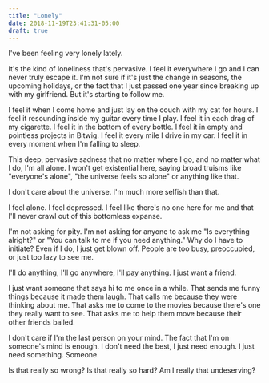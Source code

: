 ```yaml
---
title: "Lonely"
date: 2018-11-19T23:41:31-05:00
draft: true
---
```


I've been feeling very lonely lately.

It's the kind of loneliness that's pervasive. I feel it everywhere I go and I can never truly escape it. I'm not sure if it's just the change in seasons, the upcoming holidays, or the fact that I just passed one year since breaking up with my girlfriend. But it's starting to follow me.

I feel it when I come home and just lay on the couch with my cat for hours. I feel it resounding inside my guitar every time I play. I feel it in each drag of my cigarette. I feel it in the bottom of every bottle. I feel it in empty and pointless projects in Bitwig. I feel it every mile I drive in my car. I feel it in every moment when I'm falling to sleep.

This deep, pervasive sadness that no matter where I go, and no matter what I do, I'm all alone. I won't get existential here, saying broad truisms like "everyone's alone", "the universe feels so alone" or anything like that. 

I don't care about the universe. I'm much more selfish than that.

I feel alone. I feel depressed. I feel like there's no one here for me and that I'll never crawl out of this bottomless expanse.

I'm not asking for pity. I'm not asking for anyone to ask me "Is everything alright?" or "You can talk to me if you need anything." Why do I have to initiate? Even if I do, I just get blown off. People are too busy, preoccupied, or just too lazy to see me. 

I'll do anything, I'll go anywhere, I'll pay anything. I just want a friend. 

I just want someone that says hi to me once in a while. That sends me funny things because it made them laugh. That calls me because they were thinking about me. That asks me to come to the movies because there's one they really want to see. That asks me to help them move because their other friends bailed.

I don't care if I'm the last person on your mind. The fact that I'm on someone's mind is enough. I don't need the best, I just need enough. I just need something. Someone.

Is that really so wrong? Is that really so hard? Am I really that undeserving?
